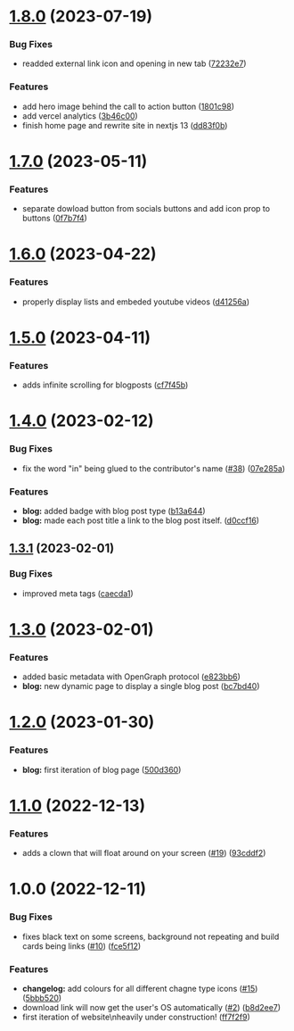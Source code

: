 # [1.8.0](https://github.com/unitystation/unitystation-web/compare/v1.7.0...v1.8.0) (2023-07-19)


### Bug Fixes

* readded external link icon and opening in new tab ([72232e7](https://github.com/unitystation/unitystation-web/commit/72232e772df7414dd467311750bc7dff1346054a))


### Features

* add hero image behind the call to action button ([1801c98](https://github.com/unitystation/unitystation-web/commit/1801c9820bf41b9295ced30cb047de4a6b31f645))
* add vercel analytics ([3b46c00](https://github.com/unitystation/unitystation-web/commit/3b46c000a60f3c481e2d7a3051051bb6bd171f3c))
* finish home page and rewrite site in nextjs 13 ([dd83f0b](https://github.com/unitystation/unitystation-web/commit/dd83f0b131cc782e0890705d47779cdbb6c4c66c))

# [1.7.0](https://github.com/unitystation/unitystation-web/compare/v1.6.0...v1.7.0) (2023-05-11)


### Features

* separate dowload button from socials buttons and  add icon prop to buttons ([0f7b7f4](https://github.com/unitystation/unitystation-web/commit/0f7b7f4a07635adfbf040c5e184314e8cc6399af))

# [1.6.0](https://github.com/unitystation/unitystation-web/compare/v1.5.0...v1.6.0) (2023-04-22)


### Features

* properly display lists and embeded youtube videos ([d41256a](https://github.com/unitystation/unitystation-web/commit/d41256a4f23ba3f3a68993b29e32829d9d3030b9))

# [1.5.0](https://github.com/unitystation/unitystation-web/compare/v1.4.0...v1.5.0) (2023-04-11)


### Features

* adds infinite scrolling for blogposts ([cf7f45b](https://github.com/unitystation/unitystation-web/commit/cf7f45b1bbd32f4c0ce66b6e639f1fc205c7d879))

# [1.4.0](https://github.com/unitystation/unitystation-web/compare/v1.3.1...v1.4.0) (2023-02-12)


### Bug Fixes

* fix the word "in" being glued to the contributor's name ([#38](https://github.com/unitystation/unitystation-web/issues/38)) ([07e285a](https://github.com/unitystation/unitystation-web/commit/07e285a22d7a1e73004a41c33578c1e137b784a4))


### Features

* **blog:** added badge with blog post type ([b13a644](https://github.com/unitystation/unitystation-web/commit/b13a644c30313482e8a84ff24ebfbd33c7da725a))
* **blog:** made each post title a link to the blog post itself. ([d0ccf16](https://github.com/unitystation/unitystation-web/commit/d0ccf16478ba9b9e6b6ad87961a0cef6d3191861))

## [1.3.1](https://github.com/unitystation/unitystation-web/compare/v1.3.0...v1.3.1) (2023-02-01)


### Bug Fixes

* improved meta tags ([caecda1](https://github.com/unitystation/unitystation-web/commit/caecda14e05cc237ca1b9a866e3958ffd8de62de))

# [1.3.0](https://github.com/unitystation/unitystation-web/compare/v1.2.0...v1.3.0) (2023-02-01)


### Features

* added basic metadata with OpenGraph protocol ([e823bb6](https://github.com/unitystation/unitystation-web/commit/e823bb6379136fa97cb056fa8103b1df4ab3bbb1))
* **blog:** new dynamic page to display a single blog post ([bc7bd40](https://github.com/unitystation/unitystation-web/commit/bc7bd407d51a7f9bbb3ab558683a4ef888577246))

# [1.2.0](https://github.com/unitystation/unitystation-web/compare/v1.1.0...v1.2.0) (2023-01-30)


### Features

* **blog:** first iteration of blog page ([500d360](https://github.com/unitystation/unitystation-web/commit/500d360a9898a2d046f9ab5ce8faa182c6f1fb12))

# [1.1.0](https://github.com/unitystation/unitystation-web/compare/v1.0.0...v1.1.0) (2022-12-13)


### Features

* adds a clown that will float around on your screen ([#19](https://github.com/unitystation/unitystation-web/issues/19)) ([93cddf2](https://github.com/unitystation/unitystation-web/commit/93cddf2f4666b387261d68529deeb808d5333948))

# 1.0.0 (2022-12-11)


### Bug Fixes

* fixes black text on some screens, background not repeating and build cards being links ([#10](https://github.com/unitystation/unitystation-web/issues/10)) ([fce5f12](https://github.com/unitystation/unitystation-web/commit/fce5f128ab7577ab90186ece1d6a0b50688cb7dd))


### Features

* **changelog:** add colours for all different chagne type icons ([#15](https://github.com/unitystation/unitystation-web/issues/15)) ([5bbb520](https://github.com/unitystation/unitystation-web/commit/5bbb52021d5d46542066e06f7c0355fe891e392e))
* download link will now get the user's OS automatically ([#2](https://github.com/unitystation/unitystation-web/issues/2)) ([b8d2ee7](https://github.com/unitystation/unitystation-web/commit/b8d2ee76bfa8191818f78d32304d67bde331be7c))
* first iteration of website\nheavily under construction! ([ff7f2f9](https://github.com/unitystation/unitystation-web/commit/ff7f2f9d12beb8a3da1daba09d3d25896d2d1bc0))
